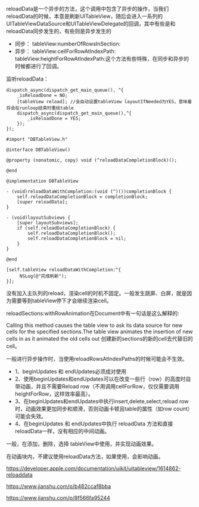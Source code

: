 reloadData是一个异步的方法，这个调用中包含了异步的操作，当我们reloadData的时候，本意是刷新UITableView，随后会进入一系列的UITableViewDataSource和UITableViewDelegate的回调，其中有些是和reloadData同步发生的，有些则是异步发生的

- 同步：
tableView:numberOfRowsInSection:
- 异步：
tableView:cellForRowAtIndexPath:
tableView:heightForRowAtIndexPath:这个方法有些特殊，在同步和异步的时候都进行了回调。

监听reloadData：
```
dispatch_async(dispatch_get_main_queue(), ^{
    _isReloadDone = NO;
    [tableView reload]; //会自动设置tableView layoutIfNeeded为YES，意味着将会在runloop结束时重绘table
    dispatch_async(dispatch_get_main_queue(),^{
        _isReloadDone = YES;
    });
});
```

```
#import "DBTableView.h"

@interface DBTableView()

@property (nonatomic, copy) void (^reloadDataCompletionBlock)();

@end

@implementation DBTableView

- (void)reloadDataWithCompletion:(void (^)())completionBlock {
    self.reloadDataCompletionBlock = completionBlock;
    [super reloadData];
}

- (void)layoutSubviews {
    [super layoutSubviews];
    if (self.reloadDataCompletionBlock) {
        self.reloadDataCompletionBlock();
        self.reloadDataCompletionBlock = nil;
    }
}

@end

[self.tableView reloadDataWithCompletion:^{
     NSLog(@"完成刷新");
}];
```

没有加入主队列的reload，渲染cell的时机不固定。一般发生跳屏、白屏，就是因为需要等到tableView停下才会继续渲染cell。

reloadSections:withRowAnimation在Document中有一句话是这么解释的:

Calling this method causes the table view to ask its data source for new cells for the specified sections.The table view animates the insertion of new cells in as it animated the old cells out
创建新的sections的新的cell去代替旧的cell。

一般进行异步操作时，当使用reloadRowsAtIndexPaths的时候可能会不生效。

- 1、beginUpdates 和 endUpdates必须成对使用
- 2、使用beginUpdates和endUpdates可以在改变一些行（row）的高度时自带动画，并且不需要Reload row（不用调用cellForRow，仅仅需要调用heightForRow，这样效率最高）。
- 3、在beginUpdates和endUpdates中执行insert,delete,select,reload row时，动画效果更加同步和顺滑，否则动画卡顿且table的属性（如row count）可能会失效。
- 4、在beginUpdates 和 endUpdates中执行 reloadData 方法和直接reloadData一样，没有相应的中间动画。

一般，在添加，删除，选择 tableView中使用，并实现动画效果。

在动画块内，不建议使用reloadData方法，如果使用，会影响动画。

https://developer.apple.com/documentation/uikit/uitableview/1614862-reloaddata

https://www.jianshu.com/p/b482ccaf8bba

https://www.jianshu.com/p/8f566fa95244